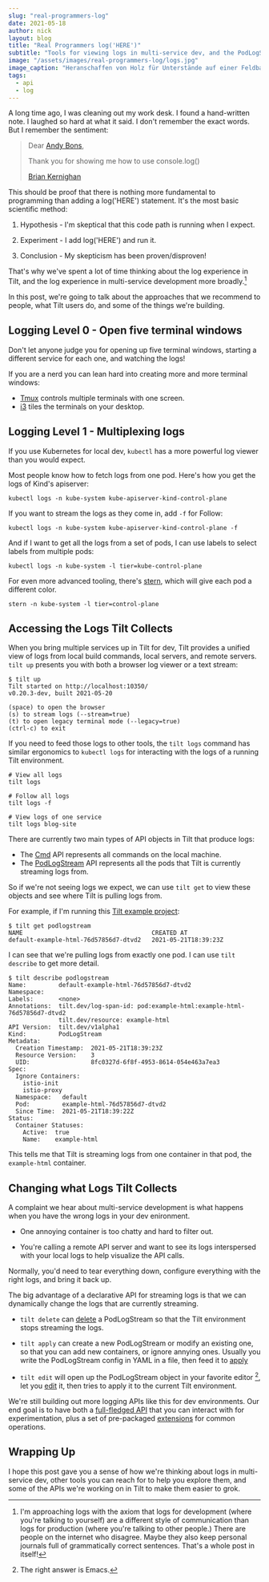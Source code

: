 ```yaml
---
slug: "real-programmers-log"
date: 2021-05-18
author: nick
layout: blog
title: "Real Programmers log('HERE')"
subtitle: "Tools for viewing logs in multi-service dev, and the PodLogStream API"
image: "/assets/images/real-programmers-log/logs.jpg"
image_caption: "Heranschaffen von Holz für Unterstände auf einer Feldbahn im Westen. Via <a href='https://digitalcollections.nypl.org/items/510d47de-0163-a3d9-e040-e00a18064a99'>The New York Public Library</a>."
tags:
  - api
  - log
---
```


A long time ago, I was cleaning out my work desk. I found a hand-written note. I
laughed so hard at what it said. I don't remember the exact words. But I
remember the sentiment:

> Dear [Andy Bons](https://twitter.com/andybons),
>
> Thank you for showing me how to use console.log()
>
> [Brian Kernighan](https://en.wikipedia.org/wiki/Brian_Kernighan)

This should be proof that there is nothing more fundamental to programming than
adding a log('HERE') statement. It's the most basic scientific method:

1. Hypothesis - I'm skeptical that this code path is running when I expect.

2. Experiment - I add log('HERE') and run it.

3. Conclusion - My skepticism has been proven/disproven!

That's why we've spent a lot of time thinking about the log experience in Tilt,
and the log experience in multi-service development more broadly.[^1]

In this post, we're going to talk about the approaches that we recommend to people,
what Tilt users do, and some of the things we're building.

## Logging Level 0 - Open five terminal windows

Don't let anyone judge you for opening up five terminal windows, 
starting a different service for each one, and watching the logs!

If you are a nerd you can lean hard into creating more and more terminal windows:

- [Tmux](https://github.com/tmux/tmux#welcome-to-tmux) controls multiple terminals with one screen.
- [i3](https://i3wm.org/) tiles the terminals on your desktop.

## Logging Level 1 - Multiplexing logs

If you use Kubernetes for local dev, `kubectl` has a more powerful log viewer than you
would expect.

Most people know how to fetch logs from one pod. Here's how you get the logs of Kind's apiserver:

``` 
kubectl logs -n kube-system kube-apiserver-kind-control-plane
```

If you want to stream the logs as they come in, add `-f` for Follow:

``` 
kubectl logs -n kube-system kube-apiserver-kind-control-plane -f
```

And if I want to get all the logs from a set of pods, I can use labels to select labels from multiple pods:

```
kubectl logs -n kube-system -l tier=kube-control-plane
```

For even more advanced tooling, there's [stern](https://github.com/wercker/stern), which will give each pod
a different color.

```
stern -n kube-system -l tier=control-plane
```

## Accessing the Logs Tilt Collects 

When you bring multiple services up in Tilt for dev, Tilt provides a unified
view of logs from local build commands, local servers, and remote servers. `tilt
up` presents you with both a browser log viewer or a text stream:

```
$ tilt up
Tilt started on http://localhost:10350/
v0.20.3-dev, built 2021-05-20

(space) to open the browser
(s) to stream logs (--stream=true)
(t) to open legacy terminal mode (--legacy=true)
(ctrl-c) to exit
```

If you need to feed those logs to other tools, the `tilt logs` command has
similar ergonomics to `kubectl logs` for interacting with the logs of a running
Tilt environment.

```
# View all logs
tilt logs

# Follow all logs
tilt logs -f

# View logs of one service
tilt logs blog-site
```

There are currently two main types of API objects in Tilt that produce logs:

- The [Cmd](https://api.tilt.dev/core/cmd-v1alpha1.html) API represents all
  commands on the local machine.
- The
  [PodLogStream](https://api.tilt.dev/kubernetes/pod-log-stream-v1alpha1.html)
  API represents all the pods that Tilt is currently streaming logs from.
  
So if we're not seeing logs we expect, we can use `tilt get` to view these objects
and see where Tilt is pulling logs from.

For example, if I'm running this [Tilt example project](https://github.com/tilt-dev/tilt-example-html):

```
$ tilt get podlogstream
NAME                                    CREATED AT
default-example-html-76d57856d7-dtvd2   2021-05-21T18:39:23Z
```

I can see that we're pulling logs from exactly one pod. I can use `tilt describe` to get more detail.

```
$ tilt describe podlogstream
Name:         default-example-html-76d57856d7-dtvd2
Namespace:    
Labels:       <none>
Annotations:  tilt.dev/log-span-id: pod:example-html:example-html-76d57856d7-dtvd2
              tilt.dev/resource: example-html
API Version:  tilt.dev/v1alpha1
Kind:         PodLogStream
Metadata:
  Creation Timestamp:  2021-05-21T18:39:23Z
  Resource Version:    3
  UID:                 8fc0327d-6f8f-4953-8614-054e463a7ea3
Spec:
  Ignore Containers:
    istio-init
    istio-proxy
  Namespace:   default
  Pod:         example-html-76d57856d7-dtvd2
  Since Time:  2021-05-21T18:39:22Z
Status:
  Container Statuses:
    Active:  true
    Name:    example-html
```

This tells me that Tilt is streaming logs from one container in that pod, 
the `example-html` container.

## Changing what Logs Tilt Collects

A complaint we hear about multi-service development is what happens when you
have the wrong logs in your dev enironment. 

- One annoying container is too chatty and hard to filter out.

- You're calling a remote API server and want to see its logs
  interspersed with your local logs to help visualize the API calls.

Normally, you'd need to tear everything down, configure everything with the
right logs, and bring it back up.

The big advantage of a declarative API for streaming logs is that we can
dynamically change the logs that are currently streaming.

- `tilt delete` can [delete](https://docs.tilt.dev/cli/tilt_delete.html) a PodLogStream so that the Tilt environment stops
  streaming the logs.

- `tilt apply` can create a new PodLogStream or modify an existing one, so that
  you can add new containers, or ignore annying ones. Usually you
  write the PodLogStream config in YAML in a file, then feed it to [apply](https://docs.tilt.dev/cli/tilt_apply.html)

- `tilt edit` will open up the PodLogStream object in your favorite editor [^2],
   let you [edit](https://docs.tilt.dev/cli/tilt_edit.html) it, then tries to
   apply it to the current Tilt environment.
   
We're still building out more logging APIs like this for dev environments. Our
end goal is to have both a [full-fledged
API](https://api.tilt.dev/kubernetes/pod-log-stream-v1alpha1.html) that you can
interact with for experimentation, plus a set of pre-packaged
[extensions](https://docs.tilt.dev/extensions.html) for common operations.

## Wrapping Up

I hope this post gave you a sense of how we're thinking about logs in
multi-service dev, other tools you can reach for to help you explore them, and
some of the APIs we're working on in Tilt to make them easier to grok.

[^1]: I'm approaching logs with the axiom that logs for development 
      (where you're talking to yourself) 
      are a different style of communication than logs for production 
      (where you're talking to other people.) 
      There are people on the internet who disagree. 
      Maybe they also keep personal journals full of
      grammatically correct sentences. That's a whole post in itself!
      
[^2]: The right answer is Emacs.

